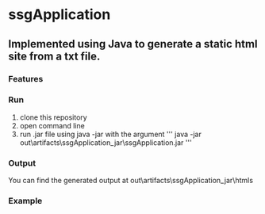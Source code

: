 # ssgApplication

Implemented using Java to generate a static html site from a txt file.
----

### Features 


### Run

1. clone this repository
2. open command line
3. run .jar file using java -jar with the argument
'''
java -jar out\artifacts\ssgApplication_jar\ssgApplication.jar <txtFileName>
'''
  
### Output

You can find the generated output at out\artifacts\ssgApplication_jar\htmls
  
  
### Example

